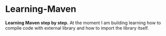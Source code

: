 # Learning-Maven
**Learning Maven step by step.**
At the moment I am building learning how to compile code with external library and how to import the library itself.

